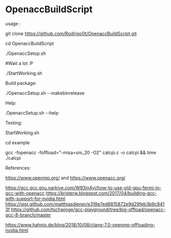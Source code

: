 # OpenaccBuildScript

usage :

git clone https://github.com/RodrigoOt/OpenaccBuildScript.git

cd OpenaccBuildScript

./OpenaccSetup.sh 

#Wait a lot :P

./StartWorking.sh


Build package:

./OpenaccSetup.sh --makebinrelease

Help:

.OpenaccSetup.sh --help

Testing:

StartWorking.sh

cd example

gcc -fopenacc -foffload="-misa=sm_20 -O2" calcpi.c -o calcpi && time ./calcpi


References:

https://www.openmp.org/  and  https://www.openacc.org/

https://gcc.gcc.gnu.narkive.com/W93in4yj/how-to-use-old-gpu-fermi-in-gcc-with-openacc
https://kristerw.blogspot.com/2017/04/building-gcc-with-support-for-nvidia.html
https://gist.github.com/matthiasdiener/e318e7ed8815872e9d29feb3b9c8413f
https://github.com/tschwinge/gcc-playground/tree/big-offload/openacc-gcc-8-branch/master

https://www.hahnjo.de/blog/2018/10/08/clang-7.0-openmp-offloading-nvidia.html
